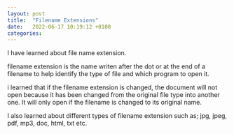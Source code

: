 ```yaml
---
layout: post
title:  "Filename Extensions"
date:   2022-06-17 10:19:12 +0100
categories: 
---
```


I have learned about file name extension.

filename extension is the name writen after the dot or at the end of a filename to help identify the type of file and which program to open it.

i learned that  if the filename extension is changed, the document will not open because it has been changed from the original file type into another one. It will only open if the filename is changed to its original name.

I also learned about different types of filename extension such as; jpg, jpeg, pdf, mp3, doc, html, txt etc.  